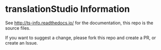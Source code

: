 # translationStudio Information

See http://ts-info.readthedocs.io/ for the documentation, this repo is the source files.

If you want to suggest a change, please fork this repo and create a PR, or create an Issue.
